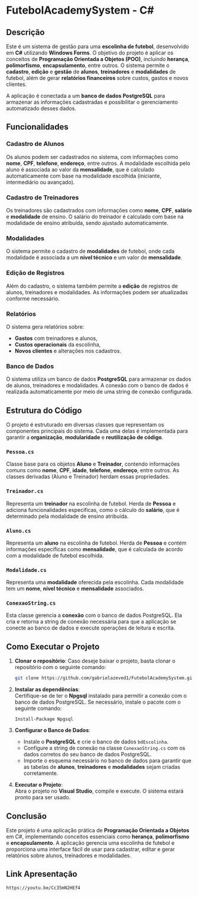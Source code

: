 # FutebolAcademySystem - C#

## Descrição

Este é um sistema de gestão para uma **escolinha de futebol**, desenvolvido em **C#** utilizando **Windows Forms**. O objetivo do projeto é aplicar os conceitos de **Programação Orientada a Objetos (POO)**, incluindo **herança**, **polimorfismo**, **encapsulamento**, entre outros. O sistema permite o **cadastro**, **edição** e **gestão** de **alunos**, **treinadores** e **modalidades** de futebol, além de gerar **relatórios financeiros** sobre custos, gastos e novos clientes.

A aplicação é conectada a um **banco de dados PostgreSQL** para armazenar as informações cadastradas e possibilitar o gerenciamento automatizado desses dados.

## Funcionalidades

### Cadastro de Alunos
Os alunos podem ser cadastrados no sistema, com informações como **nome**, **CPF**, **telefone**, **endereço**, entre outros. A modalidade escolhida pelo aluno é associada ao valor da **mensalidade**, que é calculado automaticamente com base na modalidade escolhida (iniciante, intermediário ou avançado).

### Cadastro de Treinadores
Os treinadores são cadastrados com informações como **nome**, **CPF**, **salário** e **modalidade** de ensino. O salário do treinador é calculado com base na modalidade de ensino atribuída, sendo ajustado automaticamente.

### Modalidades
O sistema permite o cadastro de **modalidades** de futebol, onde cada modalidade é associada a um **nível técnico** e um valor de **mensalidade**.

### Edição de Registros
Além do cadastro, o sistema também permite a **edição** de registros de alunos, treinadores e modalidades. As informações podem ser atualizadas conforme necessário.

### Relatórios
O sistema gera relatórios sobre:
- **Gastos** com treinadores e alunos,
- **Custos operacionais** da escolinha,
- **Novos clientes** e alterações nos cadastros.

### Banco de Dados
O sistema utiliza um banco de dados **PostgreSQL** para armazenar os dados de alunos, treinadores e modalidades. A conexão com o banco de dados é realizada automaticamente por meio de uma string de conexão configurada.

## Estrutura do Código

O projeto é estruturado em diversas classes que representam os componentes principais do sistema. Cada uma delas é implementada para garantir a **organização**, **modularidade** e **reutilização de código**.

### `Pessoa.cs`
Classe base para os objetos **Aluno** e **Treinador**, contendo informações comuns como **nome**, **CPF**, **idade**, **telefone**, **endereço**, entre outros. As classes derivadas (Aluno e Treinador) herdam essas propriedades.

### `Treinador.cs`
Representa um **treinador** na escolinha de futebol. Herda de **Pessoa** e adiciona funcionalidades específicas, como o cálculo do **salário**, que é determinado pela modalidade de ensino atribuída.

### `Aluno.cs`
Representa um **aluno** na escolinha de futebol. Herda de **Pessoa** e contém informações específicas como **mensalidade**, que é calculada de acordo com a modalidade de futebol escolhida.

### `Modalidade.cs`
Representa uma **modalidade** oferecida pela escolinha. Cada modalidade tem um **nome**, **nível técnico** e **mensalidade** associados.

### `ConexaoString.cs`
Esta classe gerencia a **conexão** com o banco de dados PostgreSQL. Ela cria e retorna a string de conexão necessária para que a aplicação se conecte ao banco de dados e execute operações de leitura e escrita.

## Como Executar o Projeto


1. **Clonar o repositório**:
   Caso deseje baixar o projeto, basta clonar o repositório com o seguinte comando:

   ```bash
   git clone https://github.com/gabrielazeved1/FutebolAcademySystem.git
2. **Instalar as dependências**:  
   Certifique-se de ter o **Npgsql** instalado para permitir a conexão com o banco de dados PostgreSQL. Se necessário, instale o pacote com o seguinte comando:

   `Install-Package Npgsql`

3. **Configurar o Banco de Dados**:  
   - Instale o **PostgreSQL** e crie o banco de dados `bdEscolinha`.  
   - Configure a string de conexão na classe `ConexaoString.cs` com os dados corretos do seu banco de dados PostgreSQL.  
   - Importe o esquema necessário no banco de dados para garantir que as tabelas de **alunos**, **treinadores** e **modalidades** sejam criadas corretamente.

4. **Executar o Projeto**:  
   Abra o projeto no **Visual Studio**, compile e execute. O sistema estará pronto para ser usado.

## Conclusão

Este projeto é uma aplicação prática de **Programação Orientada a Objetos** em C#, implementando conceitos essenciais como **herança**, **polimorfismo** e **encapsulamento**. A aplicação gerencia uma escolinha de futebol e proporciona uma interface fácil de usar para cadastrar, editar e gerar relatórios sobre alunos, treinadores e modalidades.

## Link Apresentação
```bash
https://youtu.be/Cc35mN2HEf4
```
